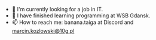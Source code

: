 - 🔭 I'm currently looking for a job in IT.
- 🌱 I have finished learning programming at WSB Gdansk.
- 📫 How to reach me: banana.taiga at Discord and marcin.kozlowski@10g.pl
